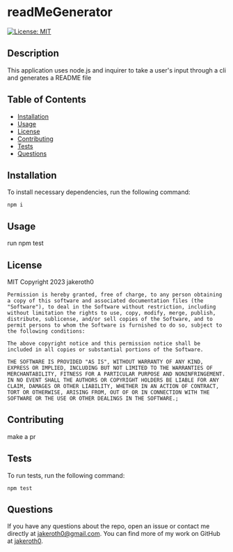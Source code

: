 # readMeGenerator

  [![License: MIT](https://img.shields.io/badge/License-MIT-yellow.svg)](https://opensource.org/licenses/MIT)

  ## Description
  This application uses node.js and inquirer to take a user's input through a cli and generates a README file

  ## Table of Contents
  - [Installation](#Installation)
  - [Usage](#Usage)
  - [License](#License)
  - [Contributing](#Contributing)
  - [Tests](#Tests)
  - [Questions](#Questions)
  
  ## Installation
  To install necessary dependencies, run the following command:

  ` npm i `

  ## Usage
  run npm test

  ## License
  MIT
  Copyright 2023 jakeroth0

    Permission is hereby granted, free of charge, to any person obtaining a copy of this software and associated documentation files (the "Software"), to deal in the Software without restriction, including without limitation the rights to use, copy, modify, merge, publish, distribute, sublicense, and/or sell copies of the Software, and to permit persons to whom the Software is furnished to do so, subject to the following conditions:
    
    The above copyright notice and this permission notice shall be included in all copies or substantial portions of the Software.
    
    THE SOFTWARE IS PROVIDED "AS IS", WITHOUT WARRANTY OF ANY KIND, EXPRESS OR IMPLIED, INCLUDING BUT NOT LIMITED TO THE WARRANTIES OF MERCHANTABILITY, FITNESS FOR A PARTICULAR PURPOSE AND NONINFRINGEMENT. IN NO EVENT SHALL THE AUTHORS OR COPYRIGHT HOLDERS BE LIABLE FOR ANY CLAIM, DAMAGES OR OTHER LIABILITY, WHETHER IN AN ACTION OF CONTRACT, TORT OR OTHERWISE, ARISING FROM, OUT OF OR IN CONNECTION WITH THE SOFTWARE OR THE USE OR OTHER DEALINGS IN THE SOFTWARE.;

  ## Contributing
  make a pr

  ## Tests
  To run tests, run the following command:

  ` npm test `

  ## Questions
  If you have any questions about the repo, open an issue or contact me directly at jakeroth0@gmail.com. You can find more of my work on GitHub at [jakeroth0](https://github.com/jakeroth0).
